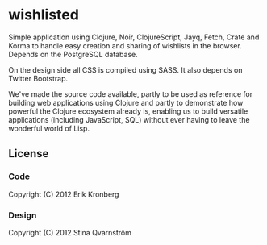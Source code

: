 # wishlisted

Simple application using Clojure, Noir, ClojureScript, Jayq, Fetch, Crate and Korma to handle easy creation and sharing of wishlists in the browser. Depends on the PostgreSQL database.

On the design side all CSS is compiled using SASS. It also depends on Twitter Bootstrap.

We've made the source code available, partly to be used as reference for building web applications using Clojure and partly to demonstrate how powerful the Clojure ecosystem already is, enabling us to build versatile applications (including JavaScript, SQL) without ever having to leave the wonderful world of Lisp.

## License

### Code

Copyright (C) 2012 Erik Kronberg

### Design

Copyright (C) 2012 Stina Qvarnström